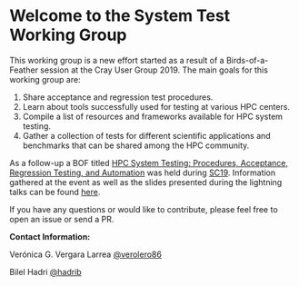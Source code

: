 # Welcome to the System Test Working Group

This working group is a new effort started as a result of a Birds-of-a-Feather session at the Cray User Group 2019. The main goals for this working group are:
1. Share acceptance and regression test procedures.
1. Learn about tools successfully used for testing at various HPC centers.
1. Compile a list of resources and frameworks available for HPC system testing.
1. Gather a collection of tests for different scientific applications and benchmarks that can be shared among the HPC community.

As a follow-up a BOF titled [HPC System Testing: Procedures, Acceptance, Regression Testing, and Automation](https://sc19.supercomputing.org/presentation/?id=bof195&sess=sess324) was held during [SC19](https://sc19.supercomputing.org/). Information gathered at the event as well as the slides presented during the lightning talks can be found [here](https://olcf.github.io/system-test-wg/events/sc19bof.html).

If you have any questions or would like to contribute, please feel free to open an issue or send a PR.

**Contact Information:** 

Verónica G. Vergara Larrea [@verolero86](https://github.com/verolero86)

Bilel Hadri [@hadrib](https://github.com/hadrib)
